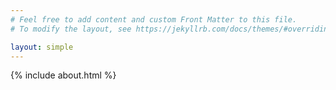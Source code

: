 ```yaml
---
# Feel free to add content and custom Front Matter to this file.
# To modify the layout, see https://jekyllrb.com/docs/themes/#overriding-theme-defaults

layout: simple
---
```


  {% include about.html %}
